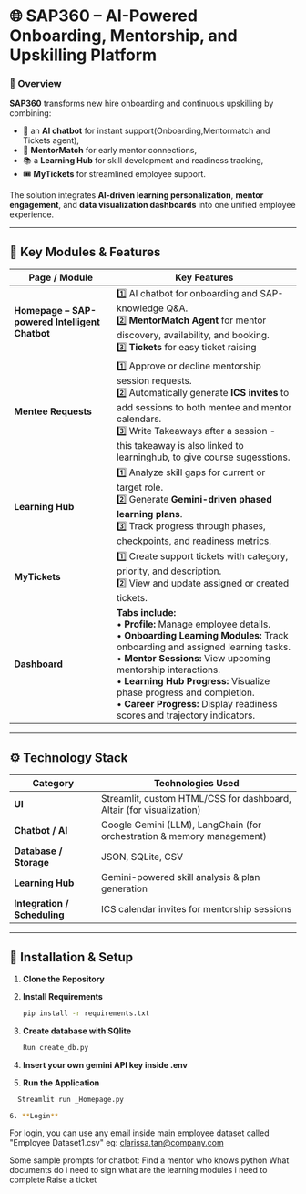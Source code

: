 # 🌐 SAP360 – AI-Powered Onboarding, Mentorship, and Upskilling Platform

### 🚀 Overview
**SAP360** transforms new hire onboarding and continuous upskilling by combining:
- 🤖 an **AI chatbot** for instant support(Onboarding,Mentormatch and Tickets agent),
- 🧭 **MentorMatch** for early mentor connections,
- 📚 a **Learning Hub** for skill development and readiness tracking,
- 🎟️ **MyTickets** for streamlined employee support.

The solution integrates **AI-driven learning personalization**, **mentor engagement**, and **data visualization dashboards** into one unified employee experience.

---

## 🧩 Key Modules & Features

| **Page / Module** | **Key Features** |
|--------------------|------------------|
| **Homepage – SAP-powered Intelligent Chatbot** | 1️⃣ AI chatbot for onboarding and SAP-knowledge Q&A.<br>2️⃣ **MentorMatch Agent** for mentor discovery, availability, and booking. <br> 3️⃣ **Tickets** for easy ticket raising 
| **Mentee Requests** | 1️⃣ Approve or decline mentorship session requests.<br>2️⃣ Automatically generate **ICS invites** to add sessions to both mentee and mentor calendars.<br> 3️⃣ Write Takeaways after a session - this takeaway is also linked to learninghub, to give course sugesstions. 
| **Learning Hub** | 1️⃣ Analyze skill gaps for current or target role.<br>2️⃣ Generate **Gemini-driven phased learning plans**.<br>3️⃣ Track progress through phases, checkpoints, and readiness metrics. |
| **MyTickets** | 1️⃣ Create support tickets with category, priority, and description.<br>2️⃣ View and update assigned or created tickets. |
| **Dashboard** | **Tabs include:**<br>• **Profile:** Manage employee details.<br>• **Onboarding Learning Modules:** Track onboarding and assigned learning tasks.<br>• **Mentor Sessions:** View upcoming mentorship interactions.<br>• **Learning Hub Progress:** Visualize phase progress and completion.<br>• **Career Progress:** Display readiness scores and trajectory indicators. |

---

## ⚙️ Technology Stack

| **Category** | **Technologies Used** |
|---------------|-----------------------|
| **UI** | Streamlit, custom HTML/CSS for dashboard, Altair (for visualization) |
| **Chatbot / AI** | Google Gemini (LLM), LangChain (for orchestration & memory management) |
| **Database / Storage** | JSON, SQLite, CSV |
| **Learning Hub** | Gemini-powered skill analysis & plan generation |
| **Integration / Scheduling** | ICS calendar invites for mentorship sessions |

---


## 🧰 Installation & Setup

1. **Clone the Repository**
  
3. **Install Requirements**
   ```bash
   pip install -r requirements.txt


3. **Create database with SQlite**
   ```bash
   Run create_db.py

4. **Insert your own gemini API key inside .env**

5. **Run the Application**
```bash
  Streamlit run _Homepage.py

6. **Login**
```
  For login, you can use any email inside main employee dataset called "Employee Dataset1.csv"
   eg: clarissa.tan@company.com 

  Some sample prompts for chatbot:
  Find a mentor who knows python
  What documents do i need to sign
  what are the learning modules i need to complete
  Raise a ticket 
